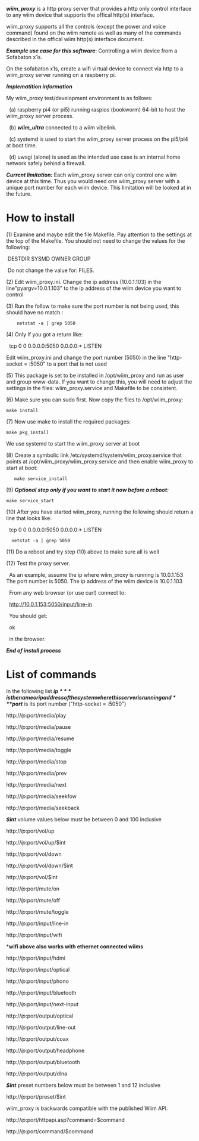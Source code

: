 ***wiim_proxy*** is a http proxy server that provides a http only control interface
to any wiim device that supports the offical http(s) interface.

wiim_proxy supports all the controls (except the power and voice command) found on the wiim remote
as well as many of the commands described in the offical wiim http(s) interface document.

***Example use case for this software***: Controlling a wiim device from a Sofabaton x1s.

On the sofabaton x1s, create a wifi virtual device to connect via http to a wiim_proxy server running on a raspberry pi.

***Implematition information***

My wiim_proxy test/development environment is as follows:

&nbsp; (a) raspberry pi4 (or pi5) running raspios (bookworm) 64-bit to host the wiim_proxy server process.

&nbsp; (b) ***wiim_ultra*** connected to a wiim vibelink.

&nbsp; (c) systemd is used to start the wiim_proxy server process on the pi5/pi4 at boot time.

&nbsp; (d) uwsgi (alone) is used as the intended use case is an internal home network safely behind a firewall.

***Current limitation:*** Each wiim_proxy server can only control one wiim device at this time. 
Thus you would need one wiim_proxy server with a unique port number for each wiim device.
This limitation will be looked at in the future.

# How to install

(1) Examine and maybe edit the file Makefile. Pay attention to the settings at the top of the Makefile.
You should not need to change the values for the following:
    
&nbsp;DESTDIR SYSMD OWNER GROUP
    
&nbsp;Do not change the value for: FILES.

(2) Edit wiim_proxy.ini. Change the ip address (10.0.1.103) in the line"pyargv=10.0.1.103" 
    to the ip address of the wiim device you want to control
  
(3) Run the follow to make sure the port number is not being used, this should have no match.:
        
        netstat -a | grep 5050
  
(4) Only If you got a return like:
        
&nbsp; tcp   0   0 0.0.0.0:5050    0.0.0.0:*       LISTEN  
        
Edit wiim_proxy.ini and change the port number (5050) in the line "http-socket = :5050" to a port that is not used

(5) This package is set to be installed in /opt/wiim_proxy and run as user
    and group www-data. If you want to change this, you will need to adjust the settings in
    the files: wiim_proxy.service and Makefile to be consistent.

(6) Make sure you can sudo first. Now copy the files to /opt/wiim_proxy:
    
    make install

(7) Now use make to install the required packages:
    
    make pkg_install

We use systemd to start the wiim_proxy server at boot 
    
(8) Create a symbolic link /etc/systemd/system/wiim_proxy.service that points at
       /opt/wiim_proxy/wiim_proxy.service and then enable wiim_proxy to start at boot:
      
       make service_install
       
(9) ***Optional step only if you want to start it now before a reboot:***
    
    make service_start

(10) After you have started wiim_proxy, running the following should return a line that looks like:

&nbsp; tcp   0   0 0.0.0.0:5050    0.0.0.0:*       LISTEN 

      netstat -a | grep 5050

(11) Do a reboot and try step (10) above to make sure all is well

(12) Test the proxy server.
   
&nbsp; As an example, assume the ip where wiim_proxy is running is 10.0.1.153
    The port number is 5050. The ip address of the wiim device is 10.0.1.103

&nbsp; From any web browser (or use curl) connect to:

&nbsp; http://10.0.1.153:5050/input/line-in
   
&nbsp; You should get:

&nbsp; ok

&nbsp; in the browser.

***End of install process***

# List of commands

In the following list ***$ip*** is the name or ip address of the system where this
server is running and ***$port*** is its port number ("http-socket = :5050")

http://$ip:$port/media/play

http://$ip:$port/media/pause

http://$ip:$port/media/resume

http://$ip:$port/media/toggle

http://$ip:$port/media/stop

http://$ip:$port/media/prev

http://$ip:$port/media/next

http://$ip:$port/media/seekfow

http://$ip:$port/media/seekback

***$int*** volume values below must be between 0 and 100 inclusive
    
http://$ip:$port/vol/up

http://$ip:$port/vol/up/$int

http://$ip:$port/vol/down

http://$ip:$port/vol/down/$int

http://$ip:$port/vol/$int

http://$ip:$port/mute/on

http://$ip:$port/mute/off

http://$ip:$port/mute/toggle

http://$ip:$port/input/line-in

http://$ip:$port/input/wifi 

***wifi above also works with ethernet connected wiims**

http://$ip:$port/input/hdmi

http://$ip:$port/input/optical

http://$ip:$port/input/phono

http://$ip:$port/input/bluetooth

http://$ip:$port/input/next-input

http://$ip:$port/output/optical

http://$ip:$port/output/line-out

http://$ip:$port/output/coax

http://$ip:$port/output/headphone

http://$ip:$port/output/bluetooth

http://$ip:$port/output/dlna

***$int*** preset numbers below must be between 1 and 12 inclusive

http://$ip:$port/preset/$int

wiim_proxy is backwards compatible with the published Wiim API.

http://$ip:$port/httpapi.asp?command=$command

http://$ip:$port/command/$command
